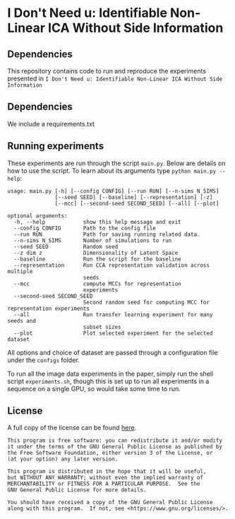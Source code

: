 # I Don't Need u: Identifiable Non-Linear ICA Without Side Information
## Dependencies

This repository contains code to run and reproduce the experiments presented in `I Don't Need u: Identifiable Non-Linear ICA Without Side Information`
## Dependencies

We include a requirements.txt

## Running  experiments

These experiments are run through the script `main.py`. Below are details on how to use the script. To learn about its arguments type `python main.py --help`:

```
usage: main.py [-h] [--config CONFIG] [--run RUN] [--n-sims N_SIMS]
               [--seed SEED] [--baseline] [--representation] [-z]
               [--mcc] [--second-seed SECOND_SEED] [--all] [--plot]

optional arguments:
  -h, --help            show this help message and exit
  --config CONFIG       Path to the config file
  --run RUN             Path for saving running related data.
  --n-sims N_SIMS       Number of simulations to run
  --seed SEED           Random seed
  --z dim z             Dimensionality of Latent Space
  --baseline            Run the script for the baseline
  --representation      Run CCA representation validation across multiple
                        seeds
  --mcc                 compute MCCs for representation
                        experiments
  --second-seed SECOND_SEED
                        Second random seed for computing MCC for representation experiments
  --all                 Run transfer learning experiment for many seeds and
                        subset sizes
  --plot                Plot selected experiment for the selected dataset
```

All options and choice of dataset are passed through a configuration file under the `configs` folder.

To run all the image data experiments in the paper, simply run the shell script `experiments.sh`, though this is set up to run all experiments in a sequence on a single GPU, so would take some time to run.

## License
A full copy of the license can be found [here](LICENSE).

    This program is free software: you can redistribute it and/or modify
    it under the terms of the GNU General Public License as published by
    the Free Software Foundation, either version 3 of the License, or
    (at your option) any later version.

    This program is distributed in the hope that it will be useful,
    but WITHOUT ANY WARRANTY; without even the implied warranty of
    MERCHANTABILITY or FITNESS FOR A PARTICULAR PURPOSE.  See the
    GNU General Public License for more details.

    You should have received a copy of the GNU General Public License
    along with this program.  If not, see <https://www.gnu.org/licenses/>.



